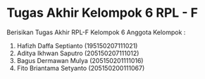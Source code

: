 # Tugas Akhir Kelompok 6 RPL - F
Berisikan Tugas Akhir RPL-F Kelompok 6 
Anggota Kelompok :
1. Hafizh Daffa Septianto	(195150207111021)
2. Aditya Ikhwan Saputro 	(205150207111012)
3. Bagus Dermawan Mulya 	(205150201111016)
4. Fito Briantama Setyanto	(205150200111067)

 
